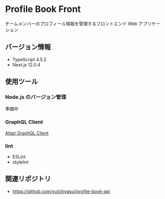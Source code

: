 # Profile Book Front

チームメンバーのプロフィール情報を管理するフロントエンド Web アプリケーション

## バージョン情報

- TypeScript 4.5.2
- Next.js 12.0.4

## 使用ツール

### Node.js のバージョン管理

準備中

### GraphQL Client

[Altair GraphQL Client](https://chrome.google.com/webstore/detail/altair-graphql-client/flnheeellpciglgpaodhkhmapeljopja)

### lint

- ESLint
- stylelint

## 関連リポジトリ

- https://github.com/yuichiyasui/profile-book-api
